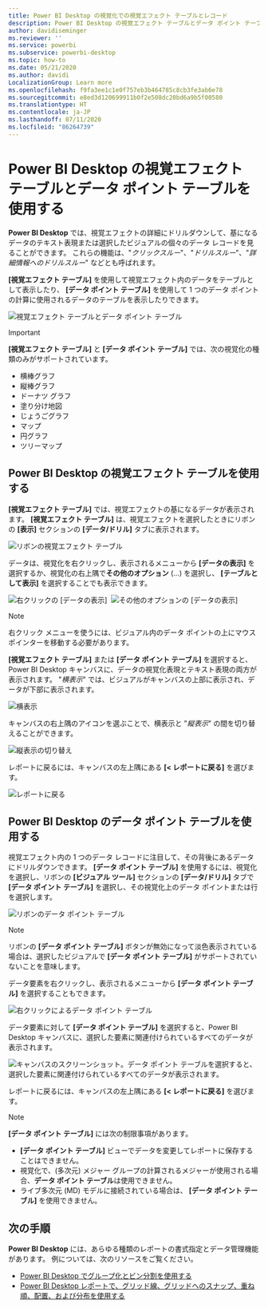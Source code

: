 ```yaml
---
title: Power BI Desktop の視覚化での視覚エフェクト テーブルとレコード
description: Power BI Desktop の視覚エフェクト テーブルとデータ ポイント テーブルの機能を使用して、詳細を掘り下げます
author: davidiseminger
ms.reviewer: ''
ms.service: powerbi
ms.subservice: powerbi-desktop
ms.topic: how-to
ms.date: 05/21/2020
ms.author: davidi
LocalizationGroup: Learn more
ms.openlocfilehash: f9fa3ee1c1e0f757eb3b464785c8cb3fe3ab6e78
ms.sourcegitcommit: e8ed3d120699911b0f2e508dc20bd6a9b5f00580
ms.translationtype: HT
ms.contentlocale: ja-JP
ms.lasthandoff: 07/11/2020
ms.locfileid: "86264739"
---
```

# <a name="use-visual-table-and-data-point-table-in-power-bi-desktop"></a>Power BI Desktop の視覚エフェクト テーブルとデータ ポイント テーブルを使用する
**Power BI Desktop** では、視覚エフェクトの詳細にドリルダウンして、基になるデータのテキスト表現または選択したビジュアルの個々のデータ レコードを見ることができます。 これらの機能は、"*クリックスルー*"、"*ドリルスルー*"、"*詳細情報へのドリルスルー*" などとも呼ばれます。

**[視覚エフェクト テーブル]** を使用して視覚エフェクト内のデータをテーブルとして表示したり、 **[データ ポイント テーブル]** を使用して 1 つのデータ ポイントの計算に使用されるデータのテーブルを表示したりできます。 

![視覚エフェクト テーブルとデータ ポイント テーブル](media/desktop-see-data-see-records/see-data-record.png)

>[!IMPORTANT]
>**[視覚エフェクト テーブル]** と **[データ ポイント テーブル]** では、次の視覚化の種類のみがサポートされています。
>  - 横棒グラフ
>  - 縦棒グラフ
>  - ドーナツ グラフ
>  - 塗り分け地図
>  - じょうごグラフ
>  - マップ
>  - 円グラフ
>  - ツリーマップ

## <a name="use-visual-table-in-power-bi-desktop"></a>Power BI Desktop の視覚エフェクト テーブルを使用する

**[視覚エフェクト テーブル]** では、視覚エフェクトの基になるデータが表示されます。 **[視覚エフェクト テーブル]** は、視覚エフェクトを選択したときにリボンの **[表示]** セクションの **[データ/ドリル]** タブに表示されます。

![リボンの視覚エフェクト テーブル](media/desktop-see-data-see-records/visual-table-01.png)

データは、視覚化を右クリックし、表示されるメニューから **[データの表示]** を選択するか、視覚化の右上隅で**その他のオプション** (...) を選択し、 **[テーブルとして表示]** を選択することでも表示できます。

![右クリックの [データの表示]](media/desktop-see-data-see-records/visual-table-02.png)&nbsp;&nbsp;![その他のオプションの [データの表示]](media/desktop-see-data-see-records/visual-table-03.png)

> [!NOTE]
> 右クリック メニューを使うには、ビジュアル内のデータ ポイントの上にマウス ポインターを移動する必要があります。

**[視覚エフェクト テーブル]** または **[データ ポイント テーブル]** を選択すると、Power BI Desktop キャンバスに、データの視覚化表現とテキスト表現の両方が表示されます。 "*横表示*" では、ビジュアルがキャンバスの上部に表示され、データが下部に表示されます。 

![横表示](media/desktop-see-data-see-records/visual-table-04.png)

キャンバスの右上隅のアイコンを選ぶことで、横表示と "*縦表示*" の間を切り替えることができます。

![縦表示の切り替え](media/desktop-see-data-see-records/visual-table-05.png)

レポートに戻るには、キャンバスの左上隅にある **[< レポートに戻る]** を選びます。

![レポートに戻る](media/desktop-see-data-see-records/visual-table-06.png)

## <a name="use-data-point-table-in-power-bi-desktop"></a>Power BI Desktop のデータ ポイント テーブルを使用する

視覚エフェクト内の 1 つのデータ レコードに注目して、その背後にあるデータにドリルダウンできます。 **[データ ポイント テーブル]** を使用するには、視覚化を選択し、リボンの **[ビジュアル ツール]** セクションの **[データ/ドリル]** タブで **[データ ポイント テーブル]** を選択し、その視覚化上のデータ ポイントまたは行を選択します。 

![リボンのデータ ポイント テーブル](media/desktop-see-data-see-records/visual-table-07.png)

> [!NOTE]
> リボンの **[データ ポイント テーブル]** ボタンが無効になって淡色表示されている場合は、選択したビジュアルで **[データ ポイント テーブル]** がサポートされていないことを意味します。

データ要素を右クリックし、表示されるメニューから **[データ ポイント テーブル]** を選択することもできます。

![右クリックによるデータ ポイント テーブル](media/desktop-see-data-see-records/visual-table-08.png)

データ要素に対して **[データ ポイント テーブル]** を選択すると、Power BI Desktop キャンバスに、選択した要素に関連付けられているすべてのデータが表示されます。 

![キャンバスのスクリーンショット。データ ポイント テーブルを選択すると、選択した要素に関連付けられているすべてのデータが表示されます。](media/desktop-see-data-see-records/visual-table-09.png)

レポートに戻るには、キャンバスの左上隅にある **[< レポートに戻る]** を選びます。


> [!NOTE]
>**[データ ポイント テーブル]** には次の制限事項があります。
> - **[データ ポイント テーブル]** ビューでデータを変更してレポートに保存することはできません。
> - 視覚化で、(多次元) メジャー グループの計算されるメジャーが使用される場合、**データ ポイント テーブル**は使用できません。
> - ライブ多次元 (MD) モデルに接続されている場合は、 **[データ ポイント テーブル]** を使用できません。

## <a name="next-steps"></a>次の手順
**Power BI Desktop** には、あらゆる種類のレポートの書式指定とデータ管理機能があります。 例については、次のリソースをご覧ください。

* [Power BI Desktop でグループ化とビン分割を使用する](desktop-grouping-and-binning.md)
* [Power BI Desktop レポートで、グリッド線、グリッドへのスナップ、重ね順、配置、および分布を使用する](desktop-gridlines-snap-to-grid.md)

